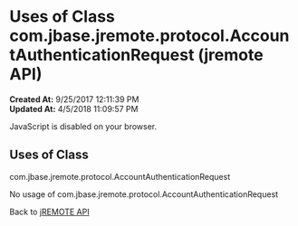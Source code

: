 # Uses of Class com.jbase.jremote.protocol.AccountAuthenticationRequest (jremote API)

**Created At:** 9/25/2017 12:11:39 PM  
**Updated At:** 4/5/2018 11:09:57 PM  

<script type="text/javascript"><!--
    try {
        if (location.href.indexOf('is-external=true') == -1) {
            parent.document.title="Uses of Class com.jbase.jremote.protocol.AccountAuthenticationRequest (jremote   API)";
        }
    }
    catch(err) {
    }
//--></script><noscript><div>JavaScript is disabled on your browser.</div></noscript><!-- ========= START OF TOP NAVBAR ======= -->
<!--   -->

<script type="text/javascript"><!--
  allClassesLink = document.getElementById("allclasses_navbar_top");
  if(window==top) {
    allClassesLink.style.display = "block";
  }
  else {
    allClassesLink.style.display = "none";
  }
  //--></script>
<!--   -->
<!-- ========= END OF TOP NAVBAR ========= -->
## Uses of Class
com.jbase.jremote.protocol.AccountAuthenticationRequest

No usage of com.jbase.jremote.protocol.AccountAuthenticationRequest
<!-- ======= START OF BOTTOM NAVBAR ====== -->
<!--   -->


Back to [jREMOTE API](com_jbase_jremote_package-summary)



